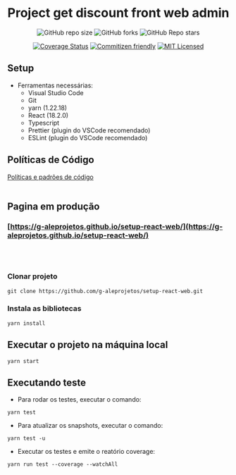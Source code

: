 <H1 align="center">Project get discount front web admin</H1>

<div align="center">

![GitHub repo size](https://img.shields.io/github/repo-size/g-aleprojetos/setup-react-web?style=plastic)
![GitHub forks](https://img.shields.io/github/forks/g-aleprojetos/setup-react-web?style=plastic)
![GitHub Repo stars](https://img.shields.io/github/stars/g-aleprojetos/setup-react-web?style=plastic)

</div>

<div align="center">

[![Coverage Status](https://coveralls.io/repos/github/g-aleprojetos/setup-react-web/badge.svg?branch=main)](https://coveralls.io/github/g-aleprojetos/setup-react-web?branch=main)
[![Commitizen friendly](https://img.shields.io/badge/commitizen-friendly-brightgreen.svg)](http://commitizen.github.io/cz-cli/)
[![MIT Licensed](https://img.shields.io/badge/license-MIT-green.svg)](https://tldrlegal.com/license/mit-license)


</div>

## Setup

- Ferramentas necessárias:
  - Visual Studio Code
  - Git
  - yarn (1.22.18)
  - React (18.2.0)
  - Typescript
  - Prettier (plugin do VSCode recomendado)
  - ESLint (plugin do VSCode recomendado)

## Políticas de Código

[Políticas e padrões de código](./docs/padroes-de-codigo.md)
</br></br>

## Pagina em produção
### [https://g-aleprojetos.github.io/setup-react-web/](https://g-aleprojetos.github.io/setup-react-web/)

</br></br>
### Clonar projeto

```shell
git clone https://github.com/g-aleprojetos/setup-react-web.git
```
### Instala as bibliotecas

```shell
yarn install
```

## Executar o projeto na máquina local

```shell
yarn start
```

## Executando teste
- Para rodar os testes, executar o comando:
```shell
yarn test
```

- Para atualizar os snapshots, executar o comando:
```shell
yarn test -u
```

- Executar os testes e emite o reatório coverage:
```shell
yarn run test --coverage --watchAll
```